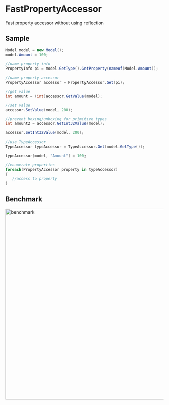 # FastPropertyAccessor
Fast property accessor without using reflection

## Sample

```csharp
Model model = new Model();
model.Amount = 100;

//name property info
PropertyInfo pi = model.GetType().GetProperty(nameof(Model.Amount));

//name property accessor
PropertyAccessor accessor = PropertyAccessor.Get(pi);

//get value
int amount = (int)accessor.GetValue(model);

//set value
accessor.SetValue(model, 200);

//prevent boxing/unboxing for primitive types
int amount2 = accessor.GetInt32Value(model);

accessor.SetInt32Value(model, 200);

//use TypeAccessor
TypeAccessor typeAccessor = TypeAccessor.Get(model.GetType());

typeAccessor[model, "Amount"] = 100;

//enumerate properties
foreach(PropertyAccessor property in typeAccessor)
{
   //access to property
}
```

## Benchmark

<img width="607" alt="benchmark" src="https://user-images.githubusercontent.com/2958488/189219379-47b7e3e7-9b21-4508-b211-9e23e3aa9411.png">


